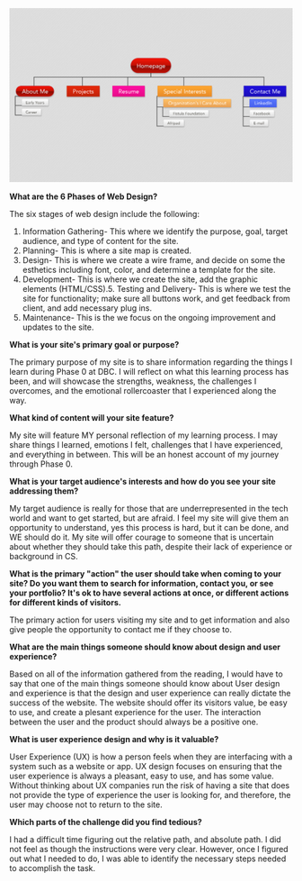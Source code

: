 <!---![Alt text](https://github.com/andriayr/Phase-0/blob/master/week-2/imgs/site-map.png)-->

![My site map](site-map.png)

<b>What are the 6 Phases of Web Design?</b>

The six stages of web design include the following:

1. Information Gathering- This where we identify the purpose, goal, target audience, and type of content for the site.
2. Planning- This is where a site map is created.
3. Design- This is where we create a wire frame, and decide on some the esthetics including font, color, and determine a template for the site.
4. Development- This is where we create the site, add the graphic elements (HTML/CSS).5. Testing and Delivery- This is where we test the site for functionality; make sure all buttons work, and get feedback from client, and add necessary plug ins.
6. Maintenance- This is the we focus on the ongoing improvement and updates to the site.

<b>What is your site's primary goal or purpose?</b>

The primary purpose of my site is to share information regarding the things I learn during Phase 0 at DBC. I will reflect on what this learning process has been, and will showcase the strengths, weakness, the challenges I overcomes, and the emotional rollercoaster that I experienced along the way.

<b>What kind of content will your site feature?</b>

My site will feature MY personal reflection of my learning process. I may share things I learned, emotions I felt, challenges that I have experienced, and everything in between. This will be an honest account of my journey through Phase 0.

<b>What is your target audience's interests and how do you see your site addressing them?</b>

My target audience is really for those that are underrepresented in the tech world and want to get started, but are afraid. I feel my site will give them an opportunity to understand, yes this process is hard, but it can be done, and WE should do it. My site will offer courage to someone that is uncertain about whether they should take this path, despite their lack of experience or background in CS.


<b>What is the primary "action" the user should take when coming to your site? Do you want them to search for information, contact you, or see your portfolio? It's ok to have several actions at once, or different actions for different kinds of visitors.</b>

The primary action for users visiting my site and to get information and also give people the opportunity to contact me if they choose to.

<b>What are the main things someone should know about design and user experience?</b>

Based on all of the information gathered from the reading, I would have to say that one of the main things someone should know about User design and experience is that the design and user experience can really dictate the success of the website. The website should offer its visitors value, be easy to use, and create a plesant experience for the user. The interaction between the user and the product should always be a positive one.

<b>What is user experience design and why is it valuable?</b>

User Experience (UX) is how a person feels when they are interfacing with a system such as a website or app. UX design focuses on ensuring that the user experience is always a pleasant, easy to use, and has some value. Without thinking about UX companies run the risk of having a site that does not provide the type of experience the user is looking for, and therefore, the user may choose not to return to the site.

<b>Which parts of the challenge did you find tedious?</b>

I had a difficult time figuring out the relative path, and absolute path. I did not feel as though the instructions were very clear. However, once I figured out what I needed to do, I was able to identify the necessary steps needed to accomplish the task.